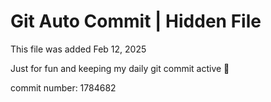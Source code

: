 # Git Auto Commit | Hidden File

This file was added Feb 12, 2025

Just for fun and keeping my daily git commit active 🤪

commit number: 1784682
